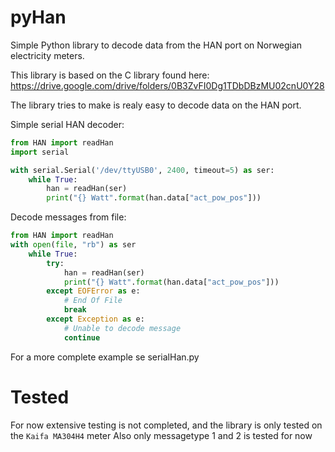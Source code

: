 # pyHan

Simple Python library to decode data from the HAN port on Norwegian electricity meters.

This library is based on the C library found here: https://drive.google.com/drive/folders/0B3ZvFI0Dg1TDbDBzMU02cnU0Y28


The library tries to make is realy easy to decode data on the HAN port.

Simple serial HAN decoder:
```python
from HAN import readHan
import serial

with serial.Serial('/dev/ttyUSB0', 2400, timeout=5) as ser:
    while True:
        han = readHan(ser)
        print("{} Watt".format(han.data["act_pow_pos"]))
``` 


Decode messages from file:
```python
from HAN import readHan
with open(file, "rb") as ser
    while True:
        try:
            han = readHan(ser)
            print("{} Watt".format(han.data["act_pow_pos"]))
        except EOFError as e:
            # End Of File
            break
        except Exception as e:
            # Unable to decode message
            continue

```


For a more complete example se serialHan.py


# Tested

For now extensive testing is not completed, and the library is only tested on the `Kaifa MA304H4` meter
Also only messagetype 1 and 2 is tested for now
